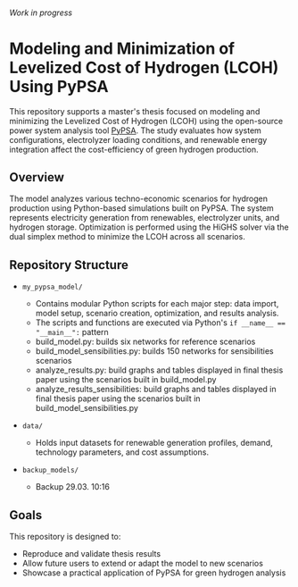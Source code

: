 ###### Work in progress #####
# Modeling and Minimization of Levelized Cost of Hydrogen (LCOH) Using PyPSA

This repository supports a master's thesis focused on modeling and minimizing the Levelized Cost of Hydrogen (LCOH) using the open-source power system analysis tool [PyPSA](https://pypsa.org/). The study evaluates how system configurations, electrolyzer loading conditions, and renewable energy integration affect the cost-efficiency of green hydrogen production.

## Overview

The model analyzes various techno-economic scenarios for hydrogen production using Python-based simulations built on PyPSA. The system represents electricity generation from renewables, electrolyzer units, and hydrogen storage. Optimization is performed using the HiGHS solver via the dual simplex method to minimize the LCOH across all scenarios.

## Repository Structure

- `my_pypsa_model/`
  - Contains modular Python scripts for each major step: data import, model setup, scenario creation, optimization, and results analysis.
  - The scripts and functions are executed via Python's `if __name__ == "__main__":` pattern
  - build_model.py: builds six networks for reference scenarios
  - build_model_sensibilities.py: builds 150 networks for sensibilities scenarios
  - analyze_results.py: build graphs and tables displayed in final thesis paper using the scenarios built in build_model.py
  - analyze_results_sensibilities: build graphs and tables displayed in final thesis paper using the scenarios built in build_model_sensibilities.py

- `data/`
  - Holds input datasets for renewable generation profiles, demand, technology parameters, and cost assumptions.

- `backup_models/`
  - Backup 29.03. 10:16

## Goals

This repository is designed to:

- Reproduce and validate thesis results
- Allow future users to extend or adapt the model to new scenarios
- Showcase a practical application of PyPSA for green hydrogen analysis






